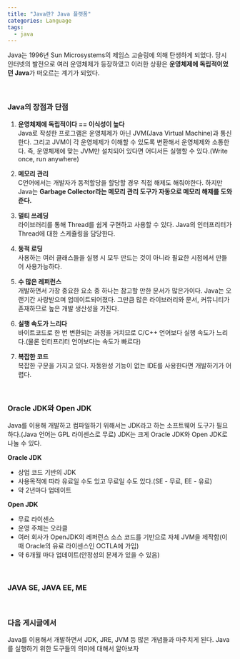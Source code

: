 ```yaml
---
title: "Java란? Java 플랫폼"
categories: Language
tags:
  - java
---
```


Java는 1996년 Sun Microsystems의 제임스 고슬링에 의해 탄생하게 되었다. 당시 인터넷의 발전으로 여러 운영체제가 등장하였고 이러한 상황은 **운영체제에 독립적이었던 Java**가 떠오르는 계기가 되었다.  


<br />  

### Java의 장점과 단점

1. **운영체제에 독립적이다 == 이식성이 높다**  
Java로 작성한 프로그램은 운영체제가 아닌 JVM(Java Virtual Machine)과 통신한다. 그리고 JVM이 각 운영체제가 이해할 수 있도록 변환해서 운영체제와 소통한다. 즉, 운영체제에 맞는 JVM만 설치되어 있다면 어디서든 실행할 수 있다.(Write once, run anywhere)  

2. **메모리 관리**  
C언어에서는 개발자가 동적할당을 할당할 경우 직접 해제도 해줘야한다. 하지만 Java는 **Garbage Collector라는 메모리 관리 도구가 자동으로 메모리 해제를 도와준다.**  

3. **멀티 쓰레딩**  
라이브러리를 통해 Thread를 쉽게 구현하고 사용할 수 있다. Java의 인터프리터가 Thread에 대한 스케쥴링을 담당한다.

4. **동적 로딩**  
사용하는 여러 클래스들을 실행 시 모두 만드는 것이 아니라 필요한 시점에서 만들어 사용가능하다.  

5. **수 많은 레퍼런스**  
개발하면서 가장 중요한 요소 중 하나는 참고할 만한 문서가 많은가이다. Java는 오랜기간 사랑받으며 업데이트되어졌다. 그만큼 많은 라이브러리와 문서, 커뮤니티가 존재하므로 높은 개발 생산성을 가진다.  

6. **실행 속도가 느리다**  
바이트코드로 한 번 변환되는 과정을 거치므로 C/C++ 언어보다 실행 속도가 느리다.(물론 인터프리터 언어보다는 속도가 빠르다)  

7. **복잡한 코드**  
복잡한 구문을 가지고 있다. 자동완성 기능이 없는 IDE를 사용한다면 개발하기가 어렵다.

<br />  

### Oracle JDK와 Open JDK
Java를 이용해 개발하고 컴파일하기 위해서는 JDK라고 하는 소프트웨어 도구가 필요하다.(Java 언어는 GPL 라이센스로 무료) JDK는 크게 Oracle JDK와 Open JDK로 나눌 수 있다.  

**Oracle JDK**  
- 상업 코드 기반의 JDK
- 사용목적에 따라 유료일 수도 있고 무료일 수도 있다.(SE - 무료, EE - 유료)
- 약 2년마다 업데이트  


**Open JDK**  
- 무료 라이센스
- 운영 주체는 오라클
- 여러 회사가 OpenJDK의 레퍼런스 소스 코드를 기반으로 자체 JVM을 제작함(이때 Oracle의 유료 라이센스인 OCTLA에 가입)
- 약 6개월 마다 업데이트(안정성의 문제가 있을 수 있음)  

<br />  

### JAVA SE, JAVA EE, ME  


<br />  

### 다음 게시글에서
Java를 이용해서 개발하면서 JDK, JRE, JVM 등 많은 개념들과 마주치게 된다. Java를 실행하기 위한 도구들의 의미에 대해서 알아보자

